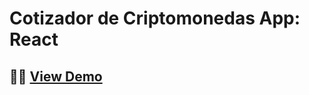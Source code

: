 # Cotizador de Criptomonedas App: React

## 👨‍💻 [View Demo](https://condescending-chandrasekhar-c02c04.netlify.app/)